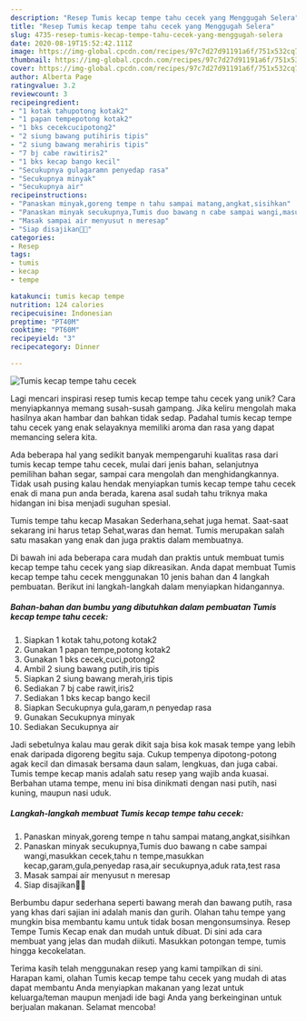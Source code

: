 ```yaml
---
description: "Resep Tumis kecap tempe tahu cecek yang Menggugah Selera"
title: "Resep Tumis kecap tempe tahu cecek yang Menggugah Selera"
slug: 4735-resep-tumis-kecap-tempe-tahu-cecek-yang-menggugah-selera
date: 2020-08-19T15:52:42.111Z
image: https://img-global.cpcdn.com/recipes/97c7d27d91191a6f/751x532cq70/tumis-kecap-tempe-tahu-cecek-foto-resep-utama.jpg
thumbnail: https://img-global.cpcdn.com/recipes/97c7d27d91191a6f/751x532cq70/tumis-kecap-tempe-tahu-cecek-foto-resep-utama.jpg
cover: https://img-global.cpcdn.com/recipes/97c7d27d91191a6f/751x532cq70/tumis-kecap-tempe-tahu-cecek-foto-resep-utama.jpg
author: Alberta Page
ratingvalue: 3.2
reviewcount: 3
recipeingredient:
- "1 kotak tahupotong kotak2"
- "1 papan tempepotong kotak2"
- "1 bks cecekcucipotong2"
- "2 siung bawang putihiris tipis"
- "2 siung bawang merahiris tipis"
- "7 bj cabe rawitiris2"
- "1 bks kecap bango kecil"
- "Secukupnya gulagaramn penyedap rasa"
- "Secukupnya minyak"
- "Secukupnya air"
recipeinstructions:
- "Panaskan minyak,goreng tempe n tahu sampai matang,angkat,sisihkan"
- "Panaskan minyak secukupnya,Tumis duo bawang n cabe sampai wangi,masukkan cecek,tahu n tempe,masukkan kecap,garam,gula,penyedap rasa,air secukupnya,aduk rata,test rasa"
- "Masak sampai air menyusut n meresap"
- "Siap disajikan🙏🙏"
categories:
- Resep
tags:
- tumis
- kecap
- tempe

katakunci: tumis kecap tempe 
nutrition: 124 calories
recipecuisine: Indonesian
preptime: "PT40M"
cooktime: "PT60M"
recipeyield: "3"
recipecategory: Dinner

---
```



![Tumis kecap tempe tahu cecek](https://img-global.cpcdn.com/recipes/97c7d27d91191a6f/751x532cq70/tumis-kecap-tempe-tahu-cecek-foto-resep-utama.jpg)

Lagi mencari inspirasi resep tumis kecap tempe tahu cecek yang unik? Cara menyiapkannya memang susah-susah gampang. Jika keliru mengolah maka hasilnya akan hambar dan bahkan tidak sedap. Padahal tumis kecap tempe tahu cecek yang enak selayaknya memiliki aroma dan rasa yang dapat memancing selera kita.

Ada beberapa hal yang sedikit banyak mempengaruhi kualitas rasa dari tumis kecap tempe tahu cecek, mulai dari jenis bahan, selanjutnya pemilihan bahan segar, sampai cara mengolah dan menghidangkannya. Tidak usah pusing kalau hendak menyiapkan tumis kecap tempe tahu cecek enak di mana pun anda berada, karena asal sudah tahu triknya maka hidangan ini bisa menjadi suguhan spesial.

Tumis tempe tahu kecap Masakan Sederhana,sehat juga hemat. Saat-saat sekarang ini harus tetap Sehat,waras dan hemat. Tumis merupakan salah satu masakan yang enak dan juga praktis dalam membuatnya.


Di bawah ini ada beberapa cara mudah dan praktis untuk membuat tumis kecap tempe tahu cecek yang siap dikreasikan. Anda dapat membuat Tumis kecap tempe tahu cecek menggunakan 10 jenis bahan dan 4 langkah pembuatan. Berikut ini langkah-langkah dalam menyiapkan hidangannya.

<!--inarticleads1-->

##### Bahan-bahan dan bumbu yang dibutuhkan dalam pembuatan Tumis kecap tempe tahu cecek:

1. Siapkan 1 kotak tahu,potong kotak2
1. Gunakan 1 papan tempe,potong kotak2
1. Gunakan 1 bks cecek,cuci,potong2
1. Ambil 2 siung bawang putih,iris tipis
1. Siapkan 2 siung bawang merah,iris tipis
1. Sediakan 7 bj cabe rawit,iris2
1. Sediakan 1 bks kecap bango kecil
1. Siapkan Secukupnya gula,garam,n penyedap rasa
1. Gunakan Secukupnya minyak
1. Sediakan Secukupnya air


Jadi sebetulnya kalau mau gerak dikit saja bisa kok masak tempe yang lebih enak daripada digoreng begitu saja. Cukup tempenya dipotong-potong agak kecil dan dimasak bersama daun salam, lengkuas, dan juga cabai. Tumis tempe kecap manis adalah satu resep yang wajib anda kuasai. Berbahan utama tempe, menu ini bisa dinikmati dengan nasi putih, nasi kuning, maupun nasi uduk. 

<!--inarticleads2-->

##### Langkah-langkah membuat Tumis kecap tempe tahu cecek:

1. Panaskan minyak,goreng tempe n tahu sampai matang,angkat,sisihkan
1. Panaskan minyak secukupnya,Tumis duo bawang n cabe sampai wangi,masukkan cecek,tahu n tempe,masukkan kecap,garam,gula,penyedap rasa,air secukupnya,aduk rata,test rasa
1. Masak sampai air menyusut n meresap
1. Siap disajikan🙏🙏


Berbumbu dapur sederhana seperti bawang merah dan bawang putih, rasa yang khas dari sajian ini adalah manis dan gurih. Olahan tahu tempe yang mungkin bisa membantu kamu untuk tidak bosan mengonsumsinya. Resep Tempe Tumis Kecap enak dan mudah untuk dibuat. Di sini ada cara membuat yang jelas dan mudah diikuti. Masukkan potongan tempe, tumis hingga kecokelatan. 

Terima kasih telah menggunakan resep yang kami tampilkan di sini. Harapan kami, olahan Tumis kecap tempe tahu cecek yang mudah di atas dapat membantu Anda menyiapkan makanan yang lezat untuk keluarga/teman maupun menjadi ide bagi Anda yang berkeinginan untuk berjualan makanan. Selamat mencoba!
